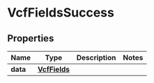 # VcfFieldsSuccess

## Properties
Name | Type | Description | Notes
------------ | ------------- | ------------- | -------------
**data** | [**VcfFields**](VcfFields.md) |  | 
